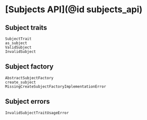 # [Subjects API](@id subjects_api)

## Subject traits

```@docs
SubjectTrait
as_subject  
ValidSubject
InvalidSubject
```

## Subject factory

```@docs
AbstractSubjectFactory
create_subject
MissingCreateSubjectFactoryImplementationError
```

## Subject errors

```@docs
InvalidSubjectTraitUsageError
```

